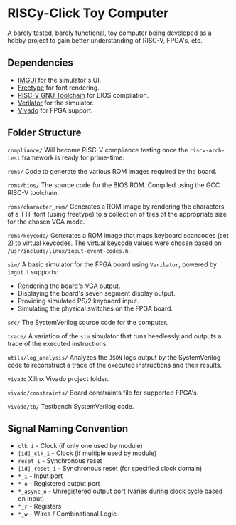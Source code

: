# RISCy-Click Toy Computer

A barely tested, barely functional, toy computer being developed as a hobby project to gain better understanding of RISC-V, FPGA's, etc.

## Dependencies

- [IMGUI](https://github.com/ocornut/imgui) for the simulator's UI.
- [Freetype](https://www.freetype.org/) for font rendering.
- [RISC-V GNU Toolchain](https://github.com/riscv/riscv-gnu-toolchain) for BIOS compilation.
- [Verilator](https://www.veripool.org/verilator/) for the simulator.
- [Vivado](https://www.xilinx.com/products/design-tools/vivado.html) for FPGA support.

## Folder Structure

`compliance/`
Will become RISC-V compliance testing once the `riscv-arch-test` framework is ready for prime-time.

`roms/`
Code to generate the various ROM images required by the board.

`roms/bios/`
The source code for the BIOS ROM.  Compiled using the GCC RISC-V toolchain.

`roms/character_rom/`
Generates a ROM image by rendering the characters of a TTF font (using freetype) to a collection of tiles of the appropriate size for the chosen VGA mode.

`roms/keycode/`
Generates a ROM image that maps keyboard scancodes (set 2) to virtual keycodes.  The virtual keycode values were chosen based on  `/usr/include/linux/input-event-codes.h`.

`sim/`
A basic simulator for the FPGA board using `Verilator`, powered by `imgui`
It supports:
- Rendering the board's VGA output.
- Displaying the board's seven segment display output.
- Providing simulated PS/2 keybaord input.
- Simulating the physical switches on the FPGA board.

`src/`
The SystemVerilog source code for the computer.

`trace/`
A variation of the `sim` simulator that runs heedlessly and outputs a trace of the executed instructions.

`utils/log_analysis/`
Analyzes the `JSON` logs output by the SystemVerilog code to reconstruct a trace of the executed instructions and their results.

`vivado`
Xilinx Vivado project folder.

`vivado/constraints/`
Board constraints file for supported FPGA's.

`vivado/tb/`
Testbench SystemVerilog code.

## Signal Naming Convention

- `clk_i` - Clock (if only one used by module)
- `[id]_clk_i` - Clock (if multiple used by module)
- `reset_i` - Synchronous reset
- `[id]_reset_i` - Synchronous reset (for specified clock domain)
- `*_i` - Input port
- `*_o` - Registered output port
- `*_async_o` - Unregistered output port (varies during clock cycle based on input)
- `*_r` - Registers
- `*_w` - Wires / Combinational Logic
